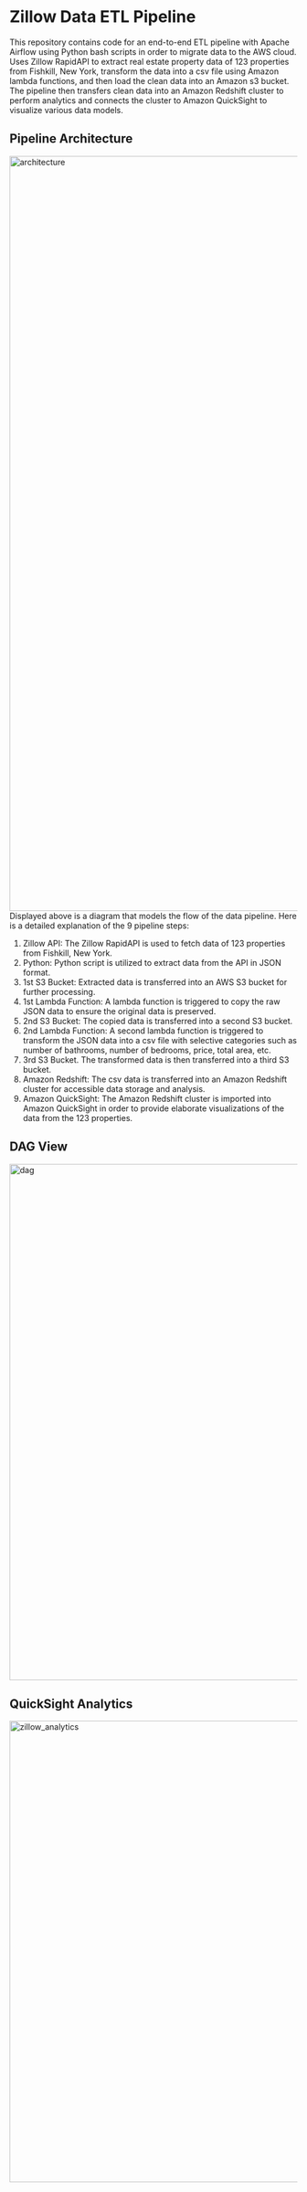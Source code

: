 # Zillow Data ETL Pipeline
This repository contains code for an end-to-end ETL pipeline with Apache Airflow using Python bash scripts in order to migrate data to the AWS cloud. Uses Zillow RapidAPI to extract real estate property data of 123 properties from Fishkill, New York, transform the data into a csv file using Amazon lambda functions, and then load the clean data into an Amazon s3 bucket. The pipeline then transfers clean data into an Amazon Redshift cluster to perform analytics and connects the cluster to Amazon QuickSight to visualize various data models.

## Pipeline Architecture
<img width="1322" alt="architecture" src="https://github.com/user-attachments/assets/b17b7d3c-5215-4380-a963-fe7583872710">
Displayed above is a diagram that models the flow of the data pipeline. Here is a detailed explanation of the 9 pipeline steps:

1. Zillow API: The Zillow RapidAPI is used to fetch data of 123 properties from Fishkill, New York.
2. Python: Python script is utilized to extract data from the API in JSON format.
3. 1st S3 Bucket: Extracted data is transferred into an AWS S3 bucket for further processing.
4. 1st Lambda Function: A lambda function is triggered to copy the raw JSON data to ensure the original data is preserved.
5. 2nd S3 Bucket: The copied data is transferred into a second S3 bucket.
6. 2nd Lambda Function: A second lambda function is triggered to transform the JSON data into a csv file with selective categories such as number of bathrooms, number of bedrooms, price, total area, etc.
7. 3rd S3 Bucket. The transformed data is then transferred into a third S3 bucket.
8. Amazon Redshift: The csv data is transferred into an Amazon Redshift cluster for accessible data storage and analysis.
9. Amazon QuickSight: The Amazon Redshift cluster is imported into Amazon QuickSight in order to provide elaborate visualizations of the data from the 123 properties.

## DAG View
<img width="904" alt="dag" src="https://github.com/user-attachments/assets/c4fe401c-8810-41bb-8438-e878ad1519e6">

## QuickSight Analytics
<img width="808" alt="zillow_analytics" src="https://github.com/user-attachments/assets/0e5be674-5d6e-4cfa-910b-bf6d920599d2">


